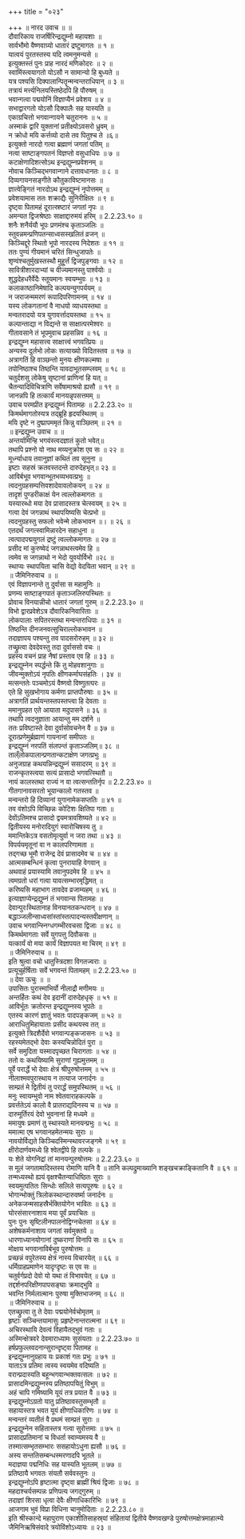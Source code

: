 +++
title = "०२३"

+++
॥ नारद उवाच ॥ ॥  
दौवारिकाय राजर्षिरिन्द्रद्युम्नो महायशाः ॥  
सार्वभौमो वैष्णवाग्र्यो धातारं द्रष्टुमागतः ॥ १ ॥  
यात्वयं पुरतस्तस्य यदि त्वमनुमन्यसे ॥  
इत्युक्तस्तं पुनः प्राह नारदं मणिकोदरः ॥ २ ॥  
स्वामिंस्त्वयागतो योऽसौ न सामान्यो हि बुध्यते ॥  
यत्र पश्यसि दिक्पालान्पितॄन्मन्वन्तराधिपान् ॥ ३ ॥  
तत्रायं मर्त्त्यनिलयस्तिष्ठेदपि हि पौरुषम् ॥  
भवान्गत्वा पद्मयोनिं विज्ञाप्यैनं प्रवेशय ॥ ४ ॥  
सभाद्वारगतो योऽसौ दिक्पालैः सह यास्यति ॥  
एकाग्रचित्तो भगवान्गायने चतुराननः ॥ ५ ॥  
अस्माकं द्वारि युक्तानां प्रतीक्ष्योऽवसरो ध्रुवम् ॥  
न क्रोधो मयि कर्त्तव्यो दासे तव पितुश्च ते ॥६॥  
इत्युक्तो नारदो गत्वा ब्रह्माणं जगतां पतिम् ॥  
नत्वा साष्टाङ्गपतनं विज्ञप्तो वसुधाधिपः ॥ ७ ॥  
कटाक्षेणादिशत्सोऽथ इन्द्रद्युम्नप्रवेशनम् ॥  
नोवाच किञ्चिद्भगवान्गाने दत्तावधानतः ॥ ८ ॥  
दिव्यगायनसङ्गीते कौतुकाविष्टमानसः ॥  
ज्ञात्वेङ्गितं नारदोऽथ इन्द्रद्युम्नं नृपोत्तमम् ॥  
प्रवेशयामास ततः शक्राद्यैः सुनिरीक्षितः ॥ ९ ॥  
दृष्ट्वा पितामहं दूरात्स्रष्टारं जगतां नृपः ॥  
अमन्यत द्विजश्रेष्ठाः साक्षाद्दारुमयं हरिम् ॥ 2.2.23.१० ॥  
शनैः शनैर्ययौ भूपः प्रणमंश्च कृताञ्जलिः ॥  
स्तुवन्नमन्प्रणिपतन्साध्वसस्खलितं व्रजन् ॥  
किञ्चिद्दूरे स्थितो भूपो नारदस्य निदेशतः ॥ ११ ॥  
ततः पुण्यं गीयमानं चरितं सिन्धुजापतेः ॥  
शृण्वंश्चतुर्मुखस्तस्थौ मुहू्र्त्तं द्विजपुङ्गवाः ॥ १२ ॥  
सावित्रीशारदाभ्यां च वीज्यमानस्तु पार्श्वयोः ॥  
शुद्धदेहधरैर्वेदैः स्तूयमानः स्वयम्भुवः ॥ १३ ॥  
कलाकाष्ठानिमेषादि कल्पयन्युगपर्ययम् ॥  
न जराजन्ममरणं रूपादिपरिणामनम् ॥ १४ ॥  
यस्य लोकगतानां वै नाधयो व्याधयस्तथा ॥  
मन्वतरादयो यत्र युगावर्त्तादयस्तथा ॥ १५ ॥  
कल्पान्ताद्या न विद्यन्ते स साक्षात्परमेश्वरः ॥  
गीतावसाने तं भूपमुवाच प्रहसन्निव ॥ १६ ॥  
इन्द्रद्युम्न महासत्त्व साक्षात्त्वं भगवत्प्रियः ॥  
अन्यस्य दुर्लभो लोकः सत्याख्यो विदितस्तव ॥ १७ ॥  
अत्रागतिं हि वाञ्छन्तो मुनयः क्षीणकल्मषाः ॥  
तपोनिष्ठाश्च तिष्ठन्ति यावदाभूतसम्प्लवम् ॥ १८ ॥  
चतुर्दशसु लोकेषु सृष्टानां प्राणिनां हि यत् ॥  
चैतन्यादिविचित्राणि सर्वेषामाश्रयो ह्यसौ ॥ १९ ॥  
जानन्नपि हि तत्कार्यं मानयन्नृपसत्तमम् ॥  
उवाच परमप्रीत इन्द्रद्युम्नं पितामहः ॥ 2.2.23.२० ॥  
किमर्थमागतोस्यत्र तद्ब्रूहि हृदयस्थितम् ॥  
मयि दृष्टे न दुष्प्रापममृतं किन्नु वाञ्छितम् ॥ २१ ॥  
॥ इन्द्रद्युम्न उवाच ॥ ॥  
अन्तर्यामिन्हि भगवंस्त्वदज्ञातं कुतो भवेत्॥  
तथापि प्रश्नो यो नाथ मय्यनुक्रोश एव सः ॥ २२ ॥  
मूर्ध्न्याधाय तवानुज्ञां कथितं तव सूनुना ॥  
इष्टाः सहस्रं क्रतवस्तदन्ते दारुदेहभृत्॥ २३ ॥  
आविर्बभूव भगवान्भूतभव्यभवत्प्रभुः ॥  
त्वदनुग्रहसम्पत्तिवशादेवावलोकयन् ॥ २४ ॥  
तादृशं पुण्डरीकाक्षं येन त्वल्लोकमागतः ॥  
यस्यारब्धो मया देव प्रासादस्तत्र चेत्स्वयम् ॥ २५ ॥  
गत्वा देवं जगन्नाथं स्थापयिष्यसि चेत्प्रभो ॥  
त्वदनुग्रहस्तु सफलो भवेन्मे लोकभावन ॥। ॥ २६ ॥  
एतदर्थं जगत्स्वामिन्नारदेन सहाधुना ॥  
त्वत्पादपद्मयुगलं द्रष्टुं त्वल्लोकमागतः ॥ २७ ॥  
प्रसीद मां कुरुष्वेदं जगन्नाथस्त्वमेव हि ॥  
त्वमेव स जगन्नाथो न भेदो युवयोर्विभो ॥२८ ॥  
स्थाप्यः स्थापयिता चासि वेद्यो वेदयिता भवान् ॥ २९ ॥  
॥ जैमिनिरुवाच ॥ ॥  
एवं विज्ञापनान्ते तु दुर्वासा स महामुनिः ॥  
प्रणम्य साष्टाङ्गपातं कृताञ्जलिरुपस्थितः ॥  
प्रोवाच विनयान्नीचो धातारं जगतां गुरुम् ॥ 2.2.23.३० ॥  
विभो द्वारप्रवेशेऽत्र दौवारिकनिवारिताः ॥  
लोकपालाः सपितरस्तथा मन्वन्तराधिपाः ॥ ३१ ॥  
तिष्ठन्ति दीनजनवत्सुचिराल्लोकभावन ॥  
तदाज्ञापय पश्यन्तु तव पादसरोरुहम् ॥ ३२ ॥  
तच्छ्रुत्वा देवदेवस्तु तदा दुर्वाससो वचः ॥  
प्रहस्य वचनं प्राह नैषां प्रस्ताव एव हि ॥ ३३ ॥  
इन्द्रद्युम्नेन स्पर्द्धन्ते किं तु मोहवशानुगाः ॥  
जीवन्मुक्तोऽयं नृपतिः क्षीणकर्माघसंहतिः । ३४ ॥  
मत्सन्ततेः पञ्चमोऽयं वैष्णवो विष्णुतत्परः ॥  
एते हि सुखभोगाय कर्मणा प्राप्तपौरुषाः ॥ ३५ ॥  
अत्रागतिं प्रार्थयन्तस्तपस्तप्त्वा हि देवताः ॥  
ममानुग्रहत एते आयाता मदुपासने ॥ ३६ ॥  
तथापि त्वदनुज्ञाता आयान्तु मम दर्शने ॥  
ततः प्रविष्टास्ते देवा दुर्वासोवचनेन वै ॥ ३७ ॥  
दूरात्प्रणेमुर्ब्रह्माणं गायनानां समीपतः ॥  
इन्द्रद्युम्नं नरपतिं संलपन्तं कृताञ्जलिम्॥ ३८ ॥  
ताल्ँलोकपालान्प्रणतान्कटाक्षेण जगत्प्रभुः ॥  
अनुजग्राह कथयन्निन्द्रद्युम्नं ससादरम् ॥ ३९ ॥  
राजन्कृतस्त्वया सत्यं प्रासादो भगवत्स्थितौ ॥  
नायं कालस्तथा राज्यं न वा त्वत्सन्ततिर्नृप ॥ 2.2.23.४० ॥  
गीतगानावसरतो भूयान्कालो गतस्तव ॥  
मन्वन्तरो हि दिव्यानां युगानामेकसप्ततिः ॥ ४१ ॥  
तव वंशोऽपि विच्छिन्नः कोटिशः क्षितिपा गताः ॥  
देवोंऽतिमश्च प्रासादो द्वयमत्रावशिष्यते ॥ ४२ ॥  
द्वितीयस्य मनोरादियुगं स्वारोचिषस्य तु ॥  
ममान्तिकेऽत्र वसतोमृत्युर्वा न जरा तथा ॥ ४३ ॥  
विपर्ययमृतूनां वा न कालपरिणामता ॥  
तद्गच्छ भूमौ राजेन्द्र देवं प्रासादमेव च ॥ ४४ ॥  
आत्मसम्बन्धिनं कृत्वा पुनरायाहि वेगवान् ॥  
अथवाहं प्रयास्यामि तवानुपदमेव हि ॥ ४५ ॥  
त्वमग्रतो धरां गत्वा यावत्सम्भारमृद्धिमत् ॥  
करिष्यसि महाभाग तावदेव व्रजाम्यहम् ॥ ४६ ॥  
इत्याज्ञाप्येन्द्रद्युम्नं तं भगवान्स पितामहः ॥  
देवान्पुरःस्थितानाह विनयानतकन्धरान् ॥ ४७ ॥  
बद्धाञ्जलीन्साध्वसांस्तांस्तत्पादन्यस्तवीक्षणान् ॥  
उवाच भगवान्स्निग्धगम्भीरवचसा द्विजाः ॥ ४८ ॥  
किमर्थमागताः सर्वे युगपत्तु दिवौकसः ॥  
यत्कार्यं वो मया कार्यं विज्ञापयत मा चिरम् ॥ ४९ ॥  
॥ जैमिनिरुवाच ॥ ॥  
इति श्रुत्वा वचो धातुस्त्रिदशा विगतज्वराः ॥  
प्रत्यूचुर्हर्षिताः सर्वे भगवन्तं पितामहम् ॥ 2.2.23.५० ॥  
॥ देवा ऊचुः ॥ ॥  
उपासितः पुरास्माभिर्यो नीलाद्रौ मणीमयः ॥  
अन्तर्हितः कथं देव इदानीं दारुदेहधृक् ॥ ५१ ॥  
आविर्भूतः क्रतोरन्त इन्द्रद्युम्नस्य भूपतेः ॥  
एतस्य कारणं ज्ञातुं भवतः पादपङ्कजम् ॥ ५२ ॥  
आराधितुमिहायाताः प्रसीद कथयस्व तत् ॥  
इत्युक्ते त्रिदशैर्देवो भगवान्पङ्कजासनः ॥ ५३ ॥  
रहस्यमेतद्भो देवाः कस्यचिन्नोदितं पुरा ॥  
सर्वे समुदिता यस्मादपृच्छत चिरागताः ॥ ५४ ॥  
ततो वः कथयिष्यामि सुराणां गुह्यमुत्तमम् ॥  
पूर्वे परार्द्धे भो देवाः क्षेत्रं श्रीपुरुषोत्तमम् ॥ ५५ ॥  
नीलाश्मवपुरास्थाय न तत्याज जनार्दनः ॥  
साम्प्रतं मे द्वितीयं तु परार्द्धं समुपस्थितम् ॥ ५६ ॥  
मनुः स्वायम्भुवो नाम श्वेतवाराहकल्पके ॥  
प्रवर्त्ततेऽयं कालो वै प्रातराद्यदिनस्य च ॥ ५७ ॥  
दारुमूर्तिरयं देवो भुवनानां हि मध्यमे ॥  
ममायुषः प्रमाणं तु स्थास्यते मानयन्प्रभुः ॥ ५८ ॥  
ममात्मा एष भगवानहमेतन्मयः सुराः ॥  
नावयोर्विद्यते किञ्चिदस्मिन्स्थावरजङ्गमे ॥ ५९ ॥  
क्षीरोदार्णवमध्ये हि श्वेतद्वीपे हि तल्पके ॥  
यः शेते योगनिद्रां तां मानयन्पुरुषोत्तमः ॥ 2.2.23.६० ॥  
स मूलं जगतामादिस्तस्य रोमाणि यानि वै ॥ तानि कल्पद्रुमाख्यानि शङ्खचक्राङ्कितानि वै ॥ ६१ ॥  
तन्मध्यस्थो ह्ययं वृक्षश्चैतन्याधिष्ठितः सुराः ॥  
स्वयमुत्पतितः सिन्धोः सलिले सत्यपूरुषः ॥ ६२ ॥  
भोगान्भोक्तुं त्रिलोकस्थान्दारुवर्ष्मा जनार्दनः ॥  
अनेकजन्मसाहस्रैर्भक्तियोगेन भावितः ॥ ६३ ॥  
घोरसंसारनाशाय मया पूर्वं प्रयाचितः ॥  
पुनः पुनः सृष्टिलीनपालनोद्विग्नचेतसा ॥ ६४ ॥  
अशेषकर्मनाशाय जगतां सर्वमुक्तये ॥  
धारणाध्यानयोगानां दुष्कराणां विनापि सः ॥ ६५ ॥  
मोक्षाय भगवानाविर्बभूव पुरुषोत्तमः ॥  
प्रच्छन्नं वपुरेतस्य क्षेत्रं नास्य विचारयेत् ॥ ६६ ॥  
धर्मिग्राहप्रमाणेन यादृग्दृष्टः स एव सः ॥  
चतुर्वर्गप्रदो देवो यो यथा तं विभावयेत् ॥ ६७ ॥  
तद्दर्शनपरिक्षीणपापसङ्घाः क्रमाद्भुवि ॥  
भवन्ति निर्मलात्मानः पुरुषा मुक्तिभाजनम् ॥ ६८ ॥  
॥ जैमिनिरुवाच ॥ ॥  
एतच्छ्रुत्वा तु ते देवाः पद्मयोनेर्वचोमृतम् ॥  
हृष्टाः सञ्चिन्तयामासुः प्रहृष्टेनान्तरात्मना ॥ ६९ ॥  
अचिरस्थायि देवत्वं विहायैतद्भुवं गताः ॥  
अस्मिन्क्षेत्रवरे देवमाराध्यामः सुसंयताः ॥ 2.2.23.७० ॥  
हर्षप्रफुल्लवदनान्सुरान्दृष्ट्वा पितामह ॥  
इन्द्रद्युम्नानुग्रहाय यः प्रकाशं गतः प्रभुः ॥ ७१ ॥  
याताऽत्र प्रतिमा त्वस्य स्वयमेव वदिष्यति ॥  
वरान्प्रदास्यति बहून्भगवान्भक्तवत्सलः ॥ ७२ ॥  
प्रासादमिन्द्रद्युम्नस्य प्रतिष्ठापयितुं विभुम् ॥  
अहं चापि गमिष्यामि यूयं तत्र प्रयात वै ॥ ७३ ॥  
इन्द्रद्युम्नोऽग्रतो यातु प्रतिष्ठावस्तुसम्भृतौ ॥  
सहायास्तत्र भवत यूयं क्षीणाधिकारिणः ॥ ७४ ॥  
मन्वन्तरं व्यतीतं वै प्रथमं साम्प्रतं सुराः ॥  
इन्द्रद्युम्नेन सहितास्तत्र गत्वा सुरोत्तमाः ॥ ७५ ॥  
प्रासादप्रतिमानां च विधर्ता स्वाम्यमस्य वै ॥  
तस्मात्सम्भृतसम्भारः ससहायोऽधुना ह्यसौ ॥ ७६ ॥  
अस्य सन्ततिसम्बन्धस्मरणादपि भूतले ॥  
मदाज्ञया पद्मनिधिः सह यास्यति भूतलम् ॥ ७७ ॥  
प्रतिष्ठायै भगवतः संयतौ सर्ववस्तुनः ॥  
इन्द्रद्युम्नोऽपि हृष्टात्मा दृष्ट्वा ब्राह्मीं श्रियं द्विजाः ॥ ७८ ॥  
महदाश्चर्यसम्पन्नः प्रणिपत्य जगद्गुरुम् ॥  
तदाज्ञां शिरसा धृत्वा देवैः क्षीणाधिकारिभिः ॥ ७९ ॥  
आजगाम भुवं विप्रा विधिना चानुमोदिताः ॥ 2.2.23.८० ॥  
इति श्रीस्कान्दे महापुराण एकाशीतिसाहस्र्यां संहितायां द्वितीये वैष्णवखण्डे पुरुषोत्तमक्षेत्रमाहात्म्ये जैमिनिऋषिसंवादे त्रयोविंशोऽध्यायः ॥ २३ ॥